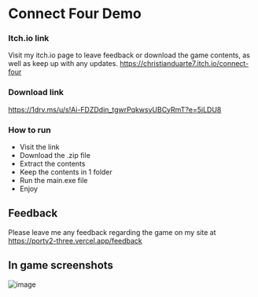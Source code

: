 # Connect Four Demo

### Itch.io link
Visit my itch.io page to leave feedback or download the game contents, as well as keep up with any updates.
https://christianduarte7.itch.io/connect-four

### Download link
https://1drv.ms/u/s!Ai-FDZDdin_tgwrPqkwsyUBCyRmT?e=5jLDU8

### How to run
- Visit the link
- Download the .zip file
- Extract the contents
- Keep the contents in 1 folder
- Run the main.exe file
- Enjoy

## Feedback
Please leave me any feedback regarding the game on my site at https://portv2-three.vercel.app/feedback

## In game screenshots
![image](https://github.com/user-attachments/assets/3295786e-8cdf-40c8-9c36-e3f0f41fb561)

